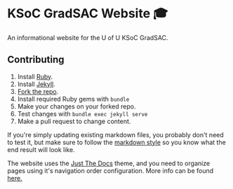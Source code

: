 # KSoC GradSAC Website 🎓

An informational website for the U of U KSoC GradSAC. 

## Contributing

1. Install [Ruby](https://www.ruby-lang.org/en/documentation/installation/).
2. Install [Jekyll](https://jekyllrb.com/docs/step-by-step/01-setup/#installation).
3. [Fork the repo](https://github.com/ksoc-gradsac/ksoc-gradsac.github.io/fork).
4. Install required Ruby gems with `bundle`
5. Make your changes on your forked repo.
6. Test changes with `bundle exec jekyll serve`
7. Make a pull request to change content.

If you're simply updating existing markdown files, you probably don't need to test it, but make sure to follow the [markdown style](https://github.github.com/gfm/) so you know what the end result will look like. 

The website uses the [Just The Docs](https://github.com/just-the-docs/just-the-docs) theme, and you need to organize pages using it's navigation order configuration. More info can be found [here.](https://just-the-docs.com/docs/navigation-structure/#pages-with-children)